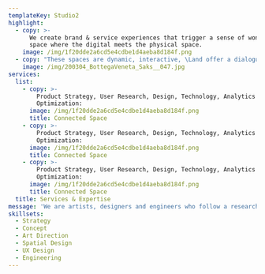 ```yaml
---
templateKey: Studio2
highlight:
  - copy: >-
      We create brand & service experiences that trigger a sense of wonder, in a
      space where the digital meets the physical space.
    image: /img/1f20dde2a6cd5e4cdbe1d4aeba8d184f.png
  - copy: "These spaces are dynamic, interactive, \Land offer a dialogue with their visitors."
    image: /img/200304_BottegaVeneta_Saks__047.jpg
services:
  list:
    - copy: >-
        Product Strategy, User Research, Design, Technology, Analytics &
        Optimization:
      image: /img/1f20dde2a6cd5e4cdbe1d4aeba8d184f.png
      title: Connected Space
    - copy: >-
        Product Strategy, User Research, Design, Technology, Analytics &
        Optimization:
      image: /img/1f20dde2a6cd5e4cdbe1d4aeba8d184f.png
      title: Connected Space
    - copy: >-
        Product Strategy, User Research, Design, Technology, Analytics &
        Optimization:
      image: /img/1f20dde2a6cd5e4cdbe1d4aeba8d184f.png
      title: Connected Space
  title: Services & Expertise
message: 'We are artists, designers and engineers who follow a research-led approach.'
skillsets:
  - Strategy
  - Concept
  - Art Direction
  - Spatial Design
  - UX Design
  - Engineering
---
```

